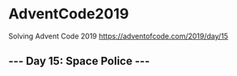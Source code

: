 # AdventCode2019

Solving Advent Code 2019
https://adventofcode.com/2019/day/15

## --- Day 15: Space Police ---
